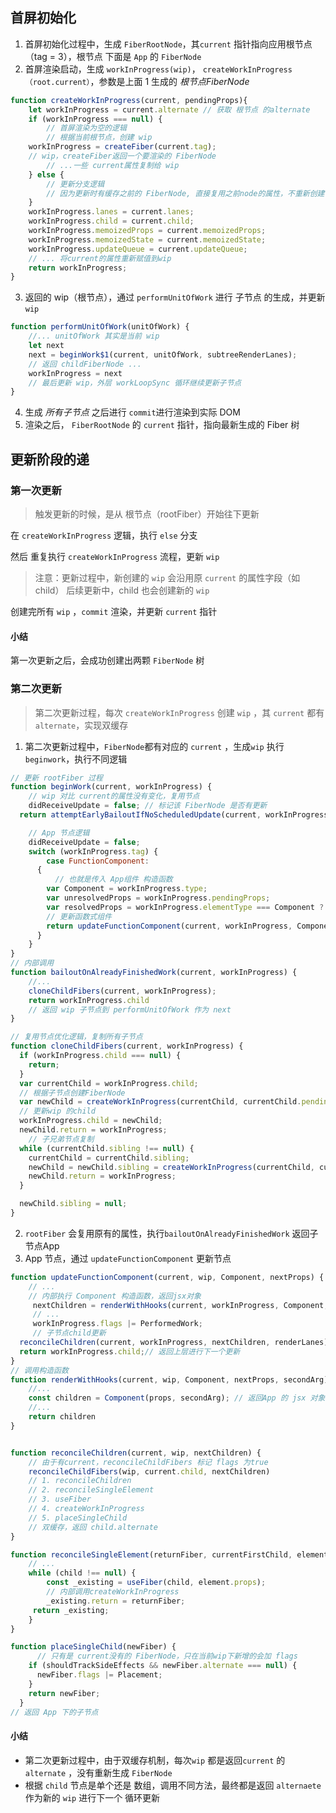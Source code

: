 ## 首屏初始化

1. 首屏初始化过程中，生成 `FiberRootNode`，其`current` 指针指向应用根节点（tag = 3），根节点 下面是 `App` 的 `FiberNode`
2. 首屏渲染启动，生成 `workInProgress(wip)`， `createWorkInProgress（root.current）`，参数是上面 1 生成的 *根节点FiberNode*
```js
function createWorkInProgress(current, pendingProps){
	let workInProgress = current.alternate // 获取 根节点 的alternate
	if (workInProgress === null) {
		// 首屏渲染为空的逻辑
		// 根据当前根节点，创建 wip
    workInProgress = createFiber(current.tag); 
    // wip，createFiber返回一个要渲染的 FiberNode
		// ...一些 current属性复制给 wip
	} else {
		// 更新分支逻辑
		// 因为更新时有缓存之前的 FiberNode, 直接复用之前node的属性，不重新创建
	}
	workInProgress.lanes = current.lanes;
	workInProgress.child = current.child;
	workInProgress.memoizedProps = current.memoizedProps;
	workInProgress.memoizedState = current.memoizedState;
	workInProgress.updateQueue = current.updateQueue;
	// ... 将current的属性重新赋值到wip
	return workInProgress;
}
```
3. 返回的 wip（根节点），通过 `performUnitOfWork` 进行 子节点 的生成，并更新 `wip`
```js
function performUnitOfWork(unitOfWork) {
	//... unitOfWork 其实是当前 wip
	let next
	next = beginWork$1(current, unitOfWork, subtreeRenderLanes);
	// 返回 childFiberNode ...
	workInProgress = next 
	// 最后更新 wip，外层 workLoopSync 循环继续更新子节点
}
```
4. 生成 *所有子节点* 之后进行 `commit`进行渲染到实际 DOM
5. 渲染之后， `FiberRootNode` 的 `current` 指针，指向最新生成的 Fiber 树


## 更新阶段的递

### 第一次更新

>触发更新的时候，是从 根节点（rootFiber）开始往下更新

在 `createWorkInProgress` 逻辑，执行 `else` 分支

然后 重复执行 `createWorkInProgress` 流程，更新 `wip` 

> 注意：更新过程中，新创建的 `wip` 会沿用原 `current` 的属性字段（如 child）
> 后续更新中，child 也会创建新的 `wip`

创建完所有 `wip` ，`commit` 渲染，并更新 `current` 指针

#### 小结

第一次更新之后，会成功创建出两颗 `FiberNode` 树



### 第二次更新

> 第二次更新过程，每次 `createWorkInProgress` 创建 `wip` ，其 `current` 都有 `alternate`，实现双缓存

1. 第二次更新过程中，`FiberNode`都有对应的 `current` ，生成`wip` 执行`beginwork`，执行不同逻辑
```js
// 更新 rootFiber 过程
function beginWork(current, workInProgress) {
	// wip 对比 current的属性没有变化，复用节点
	didReceiveUpdate = false; // 标记该 FiberNode 是否有更新
  return attemptEarlyBailoutIfNoScheduledUpdate(current, workInProgress, renderLanes);

	// App 节点逻辑
	didReceiveUpdate = false;
	switch (workInProgress.tag) {
		case FunctionComponent:
      {
	      // 也就是传入 App组件 构造函数
        var Component = workInProgress.type;
        var unresolvedProps = workInProgress.pendingProps;
        var resolvedProps = workInProgress.elementType === Component ? unresolvedProps : resolveDefaultProps(Component, unresolvedProps);
        // 更新函数式组件
        return updateFunctionComponent(current, workInProgress, Component, resolvedProps, renderLanes);
      }
	}
}
// 内部调用
function bailoutOnAlreadyFinishedWork(current, workInProgress) {
	//... 
	cloneChildFibers(current, workInProgress);
	return workInProgress.child
	// 返回 wip 子节点到 performUnitOfWork 作为 next
}

// 复用节点优化逻辑，复制所有子节点
function cloneChildFibers(current, workInProgress) {
  if (workInProgress.child === null) {
    return;
  }
  var currentChild = workInProgress.child;
  // 根据子节点创建FiberNode
  var newChild = createWorkInProgress(currentChild, currentChild.pendingProps)
  // 更新wip 的child
  workInProgress.child = newChild;
  newChild.return = workInProgress;
	// 子兄弟节点复制
  while (currentChild.sibling !== null) {
    currentChild = currentChild.sibling;
    newChild = newChild.sibling = createWorkInProgress(currentChild, currentChild.pendingProps);
    newChild.return = workInProgress;
  }

  newChild.sibling = null;
} 
```
2. `rootFiber` 会复用原有的属性，执行`bailoutOnAlreadyFinishedWork` 返回子节点App
3. App 节点，通过 `updateFunctionComponent` 更新节点
```js
function updateFunctionComponent(current, wip, Component, nextProps) {
	// ...
	// 内部执行 Component 构造函数，返回jsx对象
	 nextChildren = renderWithHooks(current, workInProgress, Component, nextProps, context, renderLanes);
	 // ...
	 workInProgress.flags |= PerformedWork;
	 // 子节点child更新
  reconcileChildren(current, workInProgress, nextChildren, renderLanes);
  return workInProgress.child;// 返回上层进行下一个更新
}
// 调用构造函数
function renderWithHooks(current, wip, Component, nextProps, secondArg) {
	//...
	const children = Component(props, secondArg); // 返回App 的 jsx 对象
	//...
	return children
}


function reconcileChildren(current, wip, nextChildren) {
	// 由于有current，reconcileChildFibers 标记 flags 为true
	reconcileChildFibers(wip, current.child, nextChildren)
	// 1. reconcileChildren
	// 2. reconcileSingleElement
	// 3. useFiber
	// 4. createWorkInProgress
	// 5. placeSingleChild
	// 双缓存，返回 child.alternate 
}

function reconcileSingleElement(returnFiber, currentFirstChild, element) {
	// ...
	while (child !== null) {
		const _existing = useFiber(child, element.props); 
		// 内部调用createWorkInProgress
		_existing.return = returnFiber;
	 return _existing;
	}
}

function placeSingleChild(newFiber) {
	  // 只有是 current没有的 FiberNode，只在当前wip下新增的会加 flags
    if (shouldTrackSideEffects && newFiber.alternate === null) {
      newFiber.flags |= Placement;
    }
    return newFiber;
  }
// 返回 App 下的子节点
```

#### 小结

- 第二次更新过程中，由于双缓存机制，每次`wip` 都是返回`current` 的 `alternate` ，没有重新生成 `FiberNode`
- 根据 `child` 节点是单个还是 数组，调用不同方法，最终都是返回 `alternaete` 作为新的 `wip` 进行下一个 循环更新




